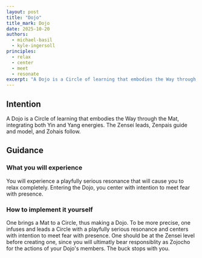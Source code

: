 ```yaml
---
layout: post
title: "Dojo"
title_mark: Dojo
date: 2025-10-20
authors:
  - michael-basil
  - kyle-ingersoll
principles:
  - relax
  - center
  - meet
  - resonate
excerpt: "A Dojo is a Circle of learning that embodies the Way through the Mat."
---
```


## Intention

A Dojo is a Circle of learning that embodies the Way through the Mat, integrating both Yin and Yang energies. The Zensei leads, Zenpais guide and model, and Zohais follow.

## Guidance

### What you will experience

You will experience a playfully serious resonance that will cause you to relax completely. Entering the Dojo, you center with intention to meet fear with presence.

### How to implement it yourself

One brings a Mat to a Circle, thus making a Dojo. To be more precise, one infuses and leads a Circle with a playfully serious resonance and centers with intention to meet fear with presence. One should be at the Zensei level before creating one, since you will ultimatly bear responsiblity as Zojocho for the actions of your Dojo's members. The buck stops with you.